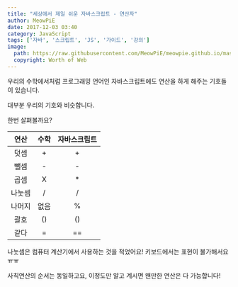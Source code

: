 ```yaml
---
title: "세상에서 제일 쉬운 자바스크립트 - 연산자"
author: MeowPiE
date: 2017-12-03 03:40
category: JavaScript
tags: ['자바', '스크립트', 'JS', '가이드', '강의']
image:
  path: https://raw.githubusercontent.com/MeowPiE/meowpie.github.io/master/assets/img/javascript/guide_logo.jpg
  copyright: Worth of Web
---
```


우리의 수학에서처럼 프로그래밍 언어인 자바스크립트에도 연산을 하게 해주는 기호들이 있습니다.

대부분 우리의 기호와 비슷합니다.

한번 살펴볼까요?

| 연산 | 수학 | 자바스크립트 |
|:-:|:-:|:-:|
| 덧셈 | + | + |
| 뺄셈 | - | - |
| 곱셈 | X | * |
| 나눗셈 | / | / |
| 나머지 | 없음 | % |
| 괄호 | () | () |
| 같다 | = | == |

<script async src="//jsfiddle.net/MeowPiE/2g3zLz29/embed/js/"></script>

나눗셈은 컴퓨터 계산기에서 사용하는 것을 적었어요! 키보드에서는 표현이 불가해서요 ㅠㅠ

사칙연산의 순서는 동일하고요, 이정도만 알고 계시면 왠만한 연산은 다 가능합니다!

